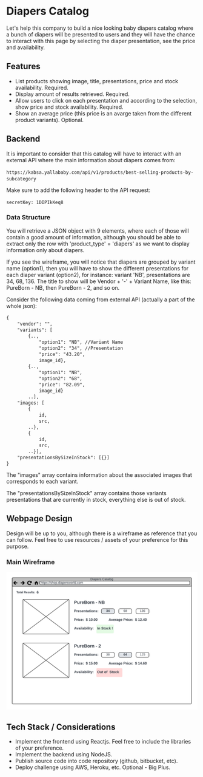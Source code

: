 # Diapers Catalog

Let's help this company to build a nice looking baby diapers catalog where a bunch of diapers will be presented to users and they will have the chance to interact with this page by selecting the diaper presentation, see the price and availability.

## Features

- List products showing image, title, presentations, price and stock availability. Required.
- Display amount of results retrieved. Required.
- Allow users to click on each presentation and according to the selection, show price and stock availability. Required.
- Show an average price (this price is an avarge taken from the different product variants). Optional.

## Backend

It is important to consider that this catalog will have to interact with an external API where the main information about diapers comes from:

`https://kabsa.yallababy.com/api/v1/products/best-selling-products-by-subcategory`

Make sure to add the following header to the API request:

`secretKey: 1DIPIkKeq8`

### Data Structure

You will retrieve a JSON object with 9 elements, where each of those will contain a good amount of information, although you should be able to extract only the row with 'product_type' = 'diapers' as we want to display information only about diapers. 

If you see the wireframe, you will notice that diapers are grouped by variant name (option1), then you will have to show the different presentations for each diaper variant (option2), for instance: variant 'NB', presentations are 34, 68, 136. The title to show will be Vendor + '-' + Variant Name, like this: PureBorn - NB, then PureBorn - 2, and so on.

Consider the following data coming from external API (actually a part of the whole json):


    {
        "vendor": "",
        "variants": [
            {.., 
                "option1": "NB", //Variant Name
                "option2": "34", //Presentation
                "price": "43.20", 
                image_id}, 
            {.., 
                "option1": "NB", 
                "option2": "68", 
                "price": "82.09", 
                image_id} 
            ..],
        "images: [
            {   
                id, 
                src, 
            ..}, 
            {   
                id, 
                src, 
            ..}],
        "presentationsBySizeInStock": [{}]
    }

The "images" array contains information about the associated images that corresponds to each variant.

The "presentationsBySizeInStock" array contains those variants presentations that are currently in stock, everything else is out of stock.

## Webpage Design

Design will be up to you, although there is a wireframe as reference that you can follow. Feel free to use resources / assets of your preference for this purpose.

### Main Wireframe

![Main Wireframe](https://github.com/eurekalabs-io/challenges/blob/main/fullstack/mums-deals/wireframes/diapers-catalog.png)

## Tech Stack / Considerations

- Implement the frontend using Reactjs. Feel free to include the libraries of your preference.
- Implement the backend using NodeJS. 
- Publish source code into code repository (github, bitbucket, etc).
- Deploy challenge using AWS, Heroku, etc. Optional - Big Plus.
